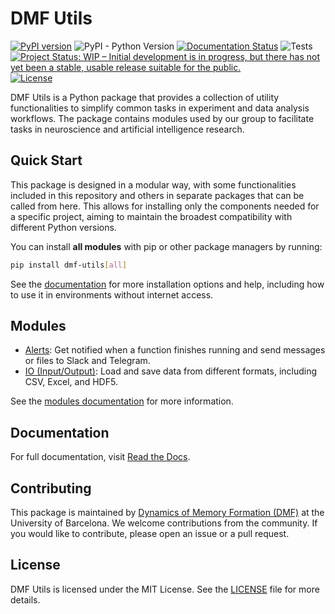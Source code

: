 
# DMF Utils

[![PyPI version](https://badge.fury.io/py/dmf-utils.svg)](https://pypi.org/project/dmf-utils/)
![PyPI - Python Version](https://img.shields.io/pypi/pyversions/dmf-utils)
[![Documentation Status](https://readthedocs.org/projects/dmf-utils/badge/?version=latest)](https://dmf-utils.readthedocs.io/en/latest/?badge=latest)
![Tests](https://github.com/memory-formation/dmf-utils/actions/workflows/tests.yml/badge.svg)
[![Project Status: WIP – Initial development is in progress, but there has not yet been a stable, usable release suitable for the public.](https://www.repostatus.org/badges/latest/wip.svg)](https://www.repostatus.org/#wip)
[![License](https://img.shields.io/badge/license-MIT-green.svg)](https://github.com/memory-formation/dmf-utils/blob/main/LICENSE)


DMF Utils is a Python package that provides a collection of utility functionalities to simplify common tasks in experiment and data analysis workflows. The package contains modules used by our group to facilitate tasks in neuroscience and artificial intelligence research.

## Quick Start

This package is designed in a modular way, with some functionalities included in this repository and others in separate packages that can be called from here. This allows for installing only the components needed for a specific project, aiming to maintain the broadest compatibility with different Python versions.

You can install **all modules** with pip or other package managers by running:

```bash
pip install dmf-utils[all]
```

See the [documentation](https://dmf-utils.readthedocs.io/) for more installation options and help, including how to use it in environments without internet access.

## Modules

* [Alerts](https://dmf-utils.readthedocs.io/en/latest/modules/alerts.html): Get notified when a function finishes running and send messages or files to Slack and Telegram.
* [IO (Input/Output)](https://dmf-utils.readthedocs.io/en/latest/modules/io.html): Load and save data from different formats, including CSV, Excel, and HDF5.

See the [modules documentation](https://dmf-utils.readthedocs.io/en/latest/modules/index.html) for more information.

## Documentation

For full documentation, visit [Read the Docs](https://dmf-utils.readthedocs.io/).

## Contributing

This package is maintained by [Dynamics of Memory Formation (DMF)](https://brainvitge.org/groups/memory_formation/) at the University of Barcelona. We welcome contributions from the community. If you would like to contribute, please open an issue or a pull request.

## License

DMF Utils is licensed under the MIT License. See the [LICENSE](LICENSE) file for more details.

